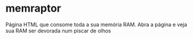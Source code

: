 # memraptor
Página HTML que consome toda a sua memória RAM.
Abra a página e veja sua RAM ser devorada num piscar de olhos
